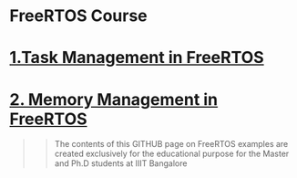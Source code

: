 # FreeRTOS Course 

# [1.Task Management in FreeRTOS ](https://github.com/girishsukukumar/FreeRTOSexamples/blob/master/TaskManagement/readme.md)
# [2. Memory Management in FreeRTOS ](https://github.com/girishsukukumar/FreeRTOSexamples/blob/master/TaskManagement/readme.md)


>> The contents of this GITHUB page on FreeRTOS examples are created exclusively for the educational purpose for the Master and Ph.D students at IIIT Bangalore

